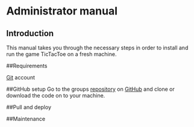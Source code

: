 # Administrator manual

## Introduction
This manual takes you through the necessary steps in order to install and run 
the game TicTacToe on a fresh machine.

##Requirements

[Git](https://github.com/) account

##GitHub setup
Go to the groups [repository](https://github.com/resorver-dogs/TicTacToe/) on [GitHub](https://github.com/) and clone or download the code on to your machine.

##Pull and deploy

##Maintenance

